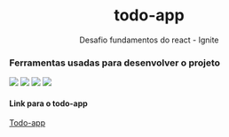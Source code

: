 <h1 align="center">todo-app</h1> 
<p align="center"> Desafio fundamentos do react - Ignite</p>


<h3>Ferramentas usadas para desenvolver o projeto</h3>
<img src="https://img.shields.io/static/v1?label=React&message=v18.2.0&color=1E90FF&style=for-the-badge&logo=ghost"/>
<img src="https://img.shields.io/static/v1?label=typescript&message=v5.0.2&color=87CEFA&style=for-the-badge&logo=ghost"/>
<img src="https://img.shields.io/static/v1?label=phosphor-react&message=v1.4.1&color=90EE90&style=for-the-badge&logo=ghost"/>
<img src="https://img.shields.io/static/v1?label=uuidv4&message=v6.2.13&color=FF0000&style=for-the-badge&logo=ghost"/>

<h4>Link para o todo-app</h4>
<a href="https://todotnb.netlify.app">Todo-app</a>

